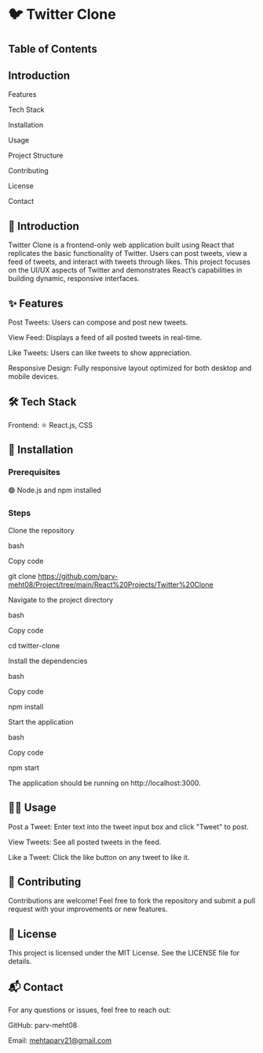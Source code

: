 # 🐦 Twitter Clone

<h2><b>Table of Contents</b></h2>



<h2><b>Introduction</b></h2>

Features

Tech Stack

Installation

Usage

Project Structure

Contributing

License

Contact

<h2><b>📖 Introduction</b></h2>

Twitter Clone is a frontend-only web application built using React that replicates the basic functionality of Twitter. Users can post tweets, view a feed of tweets, and interact with tweets through likes. This project focuses on the UI/UX aspects of Twitter and demonstrates React’s capabilities in building dynamic, responsive interfaces.



<h2><b>✨ Features</b></h2>

Post Tweets: Users can compose and post new tweets.

View Feed: Displays a feed of all posted tweets in real-time.

Like Tweets: Users can like tweets to show appreciation.

Responsive Design: Fully responsive layout optimized for both desktop and mobile devices.

<h2><b>🛠️ Tech Stack</b></h2>

Frontend: ⚛️ React.js, CSS

<h2><b>🚀 Installation</b></h2>

<h3><b>Prerequisites</b></h3>

🟢 Node.js and npm installed

<h3><b>Steps</b></h3>

Clone the repository

bash

Copy code

git clone https://github.com/parv-meht08/Project/tree/main/React%20Projects/Twitter%20Clone

Navigate to the project directory

bash

Copy code

cd twitter-clone

Install the dependencies

bash

Copy code

npm install

Start the application

bash

Copy code

npm start

The application should be running on http://localhost:3000.

<h2><b>🧑‍💻 Usage</b></h2>

Post a Tweet: Enter text into the tweet input box and click "Tweet" to post.

View Tweets: See all posted tweets in the feed.

Like a Tweet: Click the like button on any tweet to like it.


<h2><b>🤝 Contributing</b></h2>

Contributions are welcome! Feel free to fork the repository and submit a pull request with your improvements or new features.



<h2><b>📜 License</b></h2>

This project is licensed under the MIT License. See the LICENSE file for details.


<h2><b>📬 Contact</b></h2>

For any questions or issues, feel free to reach out:



GitHub: parv-meht08

Email: mehtaparv21@gmail.com
